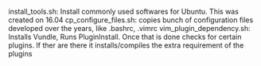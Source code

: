 install_tools.sh: Install commonly used softwares for Ubuntu. This was created
on 16.04
cp_configure_files.sh: copies bunch of configuration files developed over the
years, like .bashrc, .vimrc
vim_plugin_dependency.sh: Installs Vundle, Runs PluginInstall. Once that is done
checks for certain plugins. If ther are there it installs/compiles the extra
requirement of the plugins
